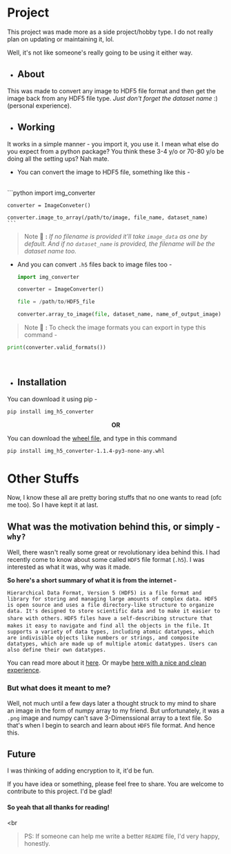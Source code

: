 # Project


This project was made more as a side project/hobby type. I do not really plan on updating or maintaining it, lol.

Well, it's not like someone's really going to be using it either way.

- ## About 

This was made to convert any image to HDF5 file format and then get the image back from any HDF5 file type. *Just don't forget the dataset name* \:) (personal experience).


- ## Working

It works in a simple manner - you import it, you use it. I mean what else do you expect from a python package? You think these 3-4 y/o or 70-80 y/o be doing all the setting ups? Nah mate.

-   You can convert the image to HDF5 file, something like this -
  <br>
    ```python
    import img_converter

    converter = ImageConveter()

    converter.image_to_array(/path/to/image, file_name, dataset_name)
    ```
> Note :memo: **:** _If no filename is provided it'll take `image_data` as one by default. And if no `dataset_name` is provided, the filename will be the dataset name too._ 

-    And you can convert `.h5` files back to image files too -
        ```python
        import img_converter

        converter = ImageConverter()

        file = /path/to/HDF5_file

        converter.array_to_image(file, dataset_name, name_of_output_image)
        ```

> Note :memo: **:** To check the image formats you can export in type this command -

```python
print(converter.valid_formats())
```
<br>

- ## Installation

You can download it using pip -

```bash
pip install img_h5_converter
```

<center> <strong>OR</strong></center>

You can download the [wheel file](https://github.com/architmishra-15/Projects/releases/download/img-to-h5/img_h5_converter-1.1.4-py3-none-any.whl), and type in this command

```bash
pip install img_h5_converter-1.1.4-py3-none-any.whl
```


# Other Stuffs

Now, I know these all are pretty boring stuffs that no one wants to read (ofc me too). So I have kept it at last.
<br>

## What was the motivation behind this, or simply - `why?`

Well, there wasn't really some great or revolutionary idea behind this. I had recently come to know about some called `HDF5` file format (`.h5`). I was interested as what it was, why was it made.

**So here's a short summary of what it is from the internet -**

`Hierarchical Data Format, Version 5 (HDF5) is a file format and library for storing and managing large amounts of complex data. HDF5 is open source and uses a file directory-like structure to organize data. It's designed to store scientific data and to make it easier to share with others.`
`HDF5 files have a self-describing structure that makes it easy to navigate and find all the objects in the file.`
`It supports a variety of data types, including atomic datatypes, which are indivisible objects like numbers or strings, and composite datatypes, which are made up of multiple atomic datatypes. Users can also define their own datatypes.`

You can read more about it [here](https://docs.hdfgroup.org/hdf5/v1_14/_intro_h_d_f5.html). Or maybe [here with a nice and clean experience](https://www.neonscience.org/resources/learning-hub/tutorials/about-hdf5).

### But what does it meant to me?

Well, not much until a few days later a thought struck to my mind to share an image in the form of numpy array to my friend. But unfortunately, it was a `.png` image and numpy can't save 3-Dimenssional array to a text file. So that's when I begin to search and learn about `HDF5` file format. And hence this.

## Future

I was thinking of adding encryption to it, it'd be fun.

If you have idea or something, please feel free to share. You are welcome to contribute to this project. I'd be glad!

#### So yeah that all thanks for reading!
<br
>
>PS: If someone can help me write a better `README` file, I'd very happy, honestly.